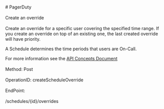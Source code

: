 <br>#     PagerDuty</br>
<br>Create an override</br>
<br>Create an override for a specific user covering the specified time range. If you create an override on top of an existing one, the last created override will have priority.

A Schedule determines the time periods that users are On-Call.

For more information see the [API Concepts Document](../../docs/CONCEPTS.md#schedules)
</br>
<br>Method: Post</br>
<br>OperationID: createScheduleOverride</br>
<br>EndPoint:</br>
<br>/schedules/{id}/overrides</br>
